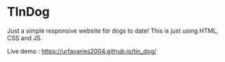 # TInDog
Just a simple responsive website for dogs to date! This is just using HTML, CSS and JS. 


Live demo : https://urfavaries2004.github.io/tin_dog/
